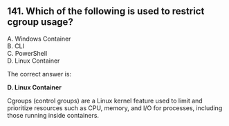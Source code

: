## 141. Which of the following is used to restrict cgroup usage?
A. Windows Container  
B. CLI  
C. PowerShell  
D. Linux Container  

The correct answer is:

**D. Linux Container**

Cgroups (control groups) are a Linux kernel feature used to limit and prioritize resources such as CPU, memory, and I/O for processes, including those running inside containers.
